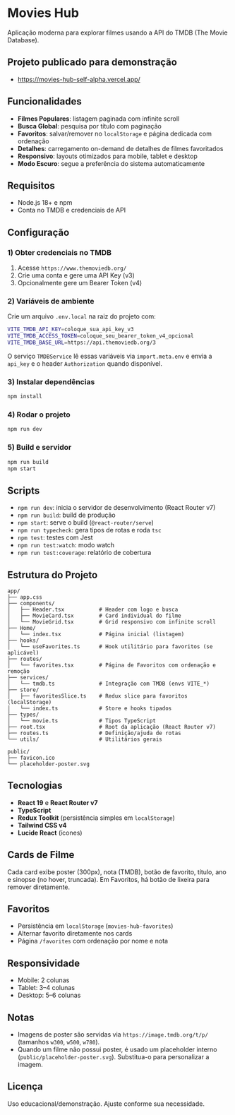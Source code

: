 # Movies Hub

Aplicação moderna para explorar filmes usando a API do TMDB (The Movie Database).

## Projeto publicado para demonstração

- https://movies-hub-self-alpha.vercel.app/

## Funcionalidades

- **Filmes Populares**: listagem paginada com infinite scroll
- **Busca Global**: pesquisa por título com paginação
- **Favoritos**: salvar/remover no `localStorage` e página dedicada com ordenação
- **Detalhes**: carregamento on-demand de detalhes de filmes favoritados
- **Responsivo**: layouts otimizados para mobile, tablet e desktop
- **Modo Escuro**: segue a preferência do sistema automaticamente

## Requisitos

- Node.js 18+ e npm
- Conta no TMDB e credenciais de API

## Configuração

### 1) Obter credenciais no TMDB

1. Acesse `https://www.themoviedb.org/`
2. Crie uma conta e gere uma API Key (v3)
3. Opcionalmente gere um Bearer Token (v4)

### 2) Variáveis de ambiente

Crie um arquivo `.env.local` na raiz do projeto com:

```bash
VITE_TMDB_API_KEY=coloque_sua_api_key_v3
VITE_TMDB_ACCESS_TOKEN=coloque_seu_bearer_token_v4_opcional
VITE_TMDB_BASE_URL=https://api.themoviedb.org/3
```

O serviço `TMDBService` lê essas variáveis via `import.meta.env` e envia a `api_key` e o header `Authorization` quando disponível.

### 3) Instalar dependências

```bash
npm install
```

### 4) Rodar o projeto

```bash
npm run dev
```

### 5) Build e servidor

```bash
npm run build
npm start
```

## Scripts

- `npm run dev`: inicia o servidor de desenvolvimento (React Router v7)
- `npm run build`: build de produção
- `npm start`: serve o build (`@react-router/serve`)
- `npm run typecheck`: gera tipos de rotas e roda `tsc`
- `npm test`: testes com Jest
- `npm run test:watch`: modo watch
- `npm run test:coverage`: relatório de cobertura

## Estrutura do Projeto

```
app/
├── app.css
├── components/
│   ├── Header.tsx           # Header com logo e busca
│   ├── MovieCard.tsx        # Card individual do filme
│   └── MovieGrid.tsx        # Grid responsivo com infinite scroll
├── Home/
│   └── index.tsx            # Página inicial (listagem)
├── hooks/
│   └── useFavorites.ts      # Hook utilitário para favoritos (se aplicável)
├── routes/
│   └── favorites.tsx        # Página de Favoritos com ordenação e remoção
├── services/
│   └── tmdb.ts              # Integração com TMDB (envs VITE_*)
├── store/
│   ├── favoritesSlice.ts    # Redux slice para favoritos (localStorage)
│   └── index.ts             # Store e hooks tipados
├── types/
│   └── movie.ts             # Tipos TypeScript
├── root.tsx                 # Root da aplicação (React Router v7)
├── routes.ts                # Definição/ajuda de rotas
└── utils/                   # Utilitários gerais

public/
├── favicon.ico
└── placeholder-poster.svg
```

## Tecnologias

- **React 19** e **React Router v7**
- **TypeScript**
- **Redux Toolkit** (persistência simples em `localStorage`)
- **Tailwind CSS v4**
- **Lucide React** (ícones)

## Cards de Filme

Cada card exibe poster (300px), nota (TMDB), botão de favorito, título, ano e sinopse (no hover, truncada). Em Favoritos, há botão de lixeira para remover diretamente.

## Favoritos

- Persistência em `localStorage` (`movies-hub-favorites`)
- Alternar favorito diretamente nos cards
- Página `/favorites` com ordenação por nome e nota

## Responsividade

- Mobile: 2 colunas
- Tablet: 3–4 colunas
- Desktop: 5–6 colunas

## Notas

- Imagens de poster são servidas via `https://image.tmdb.org/t/p/` (tamanhos `w300`, `w500`, `w780`).
- Quando um filme não possui poster, é usado um placeholder interno (`public/placeholder-poster.svg`). Substitua-o para personalizar a imagem.

## Licença

Uso educacional/demonstração. Ajuste conforme sua necessidade.
